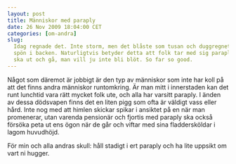 ```yaml
---
layout: post
title: Människor med paraply
date: 26 Nov 2009 18:04:00 CET
categories: [om-andra]
slug:
  Idag regnade det. Inte storm, men det blåste som tusan och duggregnet stod som
  spön i backen. Naturligtvis betyder detta att folk tar med sig paraply när de
  ska ut och gå, man vill ju inte bli blöt. So far so good.
---
```


Något som däremot är jobbigt är den typ av människor som inte har koll på att det finns andra människor runtomkring. Är man mitt i innerstaden kan det runt lunchtid vara rätt mycket folk ute, och alla har varsitt paraply. I änden av dessa dödsvapen finns det en liten pigg som ofta är väldigt vass eller hård. Inte nog med att himlen skickar spikar i ansiktet på en när man promenerar, utan varenda pensionär och fjortis med paraply ska också försöka peta ut ens ögon när de går och viftar med sina fladdersköldar i lagom huvudhöjd.

För min och alla andras skull: håll stadigt i ert paraply och ha lite uppsikt om vart ni hugger.